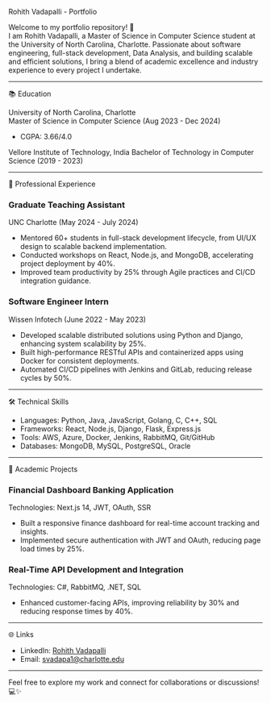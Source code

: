 Rohith Vadapalli - Portfolio

Welcome to my portfolio repository! 🚀  
I am Rohith Vadapalli, a Master of Science in Computer Science student at the University of North Carolina, Charlotte. Passionate about software engineering, full-stack development, Data Analysis, and building scalable and efficient solutions, I bring a blend of academic excellence and industry experience to every project I undertake.

---

📚 Education

University of North Carolina, Charlotte  
Master of Science in Computer Science (Aug 2023 - Dec 2024)  
- CGPA: 3.66/4.0  

Vellore Institute of Technology, India
Bachelor of Technology in Computer Science (2019 - 2023)  

---

💼 Professional Experience

### Graduate Teaching Assistant  
UNC Charlotte (May 2024 - July 2024)
- Mentored 60+ students in full-stack development lifecycle, from UI/UX design to scalable backend implementation.  
- Conducted workshops on React, Node.js, and MongoDB, accelerating project deployment by 40%.  
- Improved team productivity by 25% through Agile practices and CI/CD integration guidance.

### Software Engineer Intern  
Wissen Infotech (June 2022 - May 2023)
- Developed scalable distributed solutions using Python and Django, enhancing system scalability by 25%.  
- Built high-performance RESTful APIs and containerized apps using Docker for consistent deployments.  
- Automated CI/CD pipelines with Jenkins and GitLab, reducing release cycles by 50%.  

---

🛠️ Technical Skills

- Languages: Python, Java, JavaScript, Golang, C, C++, SQL  
- Frameworks: React, Node.js, Django, Flask, Express.js  
- Tools: AWS, Azure, Docker, Jenkins, RabbitMQ, Git/GitHub  
- Databases: MongoDB, MySQL, PostgreSQL, Oracle  

---

🔬 Academic Projects

### Financial Dashboard Banking Application  
Technologies: Next.js 14, JWT, OAuth, SSR  
- Built a responsive finance dashboard for real-time account tracking and insights.  
- Implemented secure authentication with JWT and OAuth, reducing page load times by 25%.  

### Real-Time API Development and Integration  
Technologies: C#, RabbitMQ, .NET, SQL  
- Enhanced customer-facing APIs, improving reliability by 30% and reducing response times by 40%.  

---

 🌐 Links

- LinkedIn: [Rohith Vadapalli](https://www.linkedin.com/in/rohith-vadapalli-54a271190/)  
- Email: svadapa1@charlotte.edu  

---

Feel free to explore my work and connect for collaborations or discussions! 💻✨


<!---
svadapa1/svadapa1 is a ✨ special ✨ repository because its `README.md` (this file) appears on your GitHub profile.
You can click the Preview link to take a look at your changes.
--->
